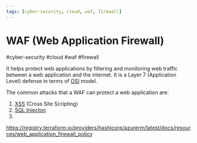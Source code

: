 ```yaml
---
tags: [cyber-security, cloud, waf, firewall]
---
```

# WAF (Web Application Firewall)
#cyber-security #cloud #waf #firewall 

It helps protect web applications by filtering and monitoring web traffic between a web application and the internet. It is a Layer 7 (Application Level) defense in terms of [OSI](Networking/OSI.md) model. 

The common attacks that a WAF can protect a web application are:
1. [XSS](XSS) (Cross Site Scripting)
2. [SQL Injecton](SQL%20Injecton)
3. 



https://registry.terraform.io/providers/hashicorp/azurerm/latest/docs/resources/web_application_firewall_policy